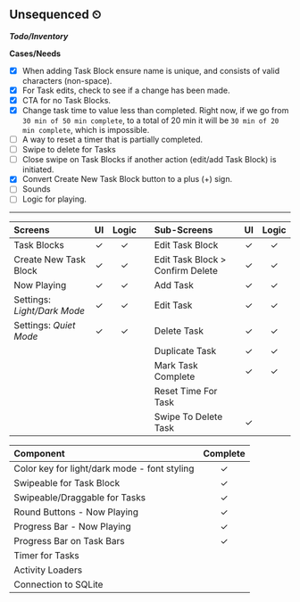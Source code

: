 ## Unsequenced ⏲

___Todo/Inventory___

**Cases/Needs**
* [x] When adding Task Block ensure name is unique, and consists of valid characters (non-space).
* [x] For Task edits, check to see if a change has been made.
* [x] CTA for no Task Blocks.
* [x] Change task time to value less than completed. Right now, if we go from ```30 min of 50 min complete```, to a total of 20 min it will be ```30 min of 20 min complete```, which is impossible.
* [ ] A way to reset a timer that is partially completed.
* [ ] Swipe to delete for Tasks
* [ ] Close swipe on Task Blocks if another action (edit/add Task Block) is initiated.
* [x] Convert Create New Task Block button to a plus (+) sign.
* [ ] Sounds
* [ ] Logic for playing.

----
|  Screens  | UI  | Logic  | | Sub-Screens  | UI  | Logic  |
| :----- | :-----: | :-----: | :------- | :------| :------: | :------: |
| Task Blocks  | ✓  | ✓ || Edit Task Block  | ✓ | ✓ |
| Create New Task Block  | ✓ | ✓  || Edit Task Block > Confirm Delete  | ✓ | ✓ |
|  Now Playing  | ✓  | ✓ ||  Add Task  | ✓ | ✓ |
|  Settings: *Light/Dark Mode*  |  ✓ | ✓ || Edit Task |  ✓  | ✓ |
|  Settings: *Quiet Mode* |  ✓ | ✓ || Delete Task | ✓  | ✓  |
||||											 | Duplicate Task | ✓| ✓|
||||											 | Mark Task Complete | ✓| ✓|
||||                       | Reset Time For Task |  |  |
||||                       | Swipe To Delete Task | ✓ |  |

| Component | Complete |
| :--------  | :------:|
| Color key for light/dark mode - font styling | ✓ |
| Swipeable for Task Block | ✓ |
| Swipeable/Draggable for Tasks | ✓ |
| Round Buttons - Now Playing | ✓ |
| Progress Bar - Now Playing | ✓ |
| Progress Bar on Task Bars | ✓ |
| Timer for Tasks |  |
| Activity Loaders |  |
| Connection to SQLite |  |


